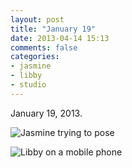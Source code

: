 ```yaml
---
layout: post
title: "January 19"
date: 2013-04-14 15:13
comments: false
categories:
- jasmine
- libby
- studio
---
```

January 19, 2013.

![Jasmine trying to pose](http://media.eick.us/media/photographs/2013/2013-01-19/2013-01-19-at-10-54-54.jpg)

![Libby on a mobile phone](http://media.eick.us/media/photographs/2013/2013-01-19/2013-01-19-at-15-00-29.jpg)

